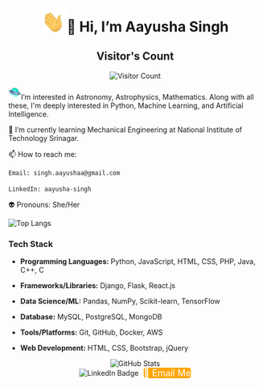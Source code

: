 
<div align="center" style="display: flex; align-items: center; justify-content: center;">
  <h1 style="margin: 0;"> <img src="waving-hand-joypixels.gif" width=50px height=50px >👋 Hi, I’m Aayusha Singh</h1>
</div>

<div align="center">
  <h2>Visitor's Count</h2>
  <img src="https://profile-counter.glitch.me/aayu-sha/count.svg" alt="Visitor Count">
</div>

<img src="flying-saucer.svg" alt="Flying Saucer" width="25" height="25">I’m interested in Astronomy, Astrophysics, Mathematics. Along with all these, I'm deeply interested in Python, Machine Learning, and Artificial Intelligence.

🌱 I’m currently learning Mechanical Engineering at National Institute of Technology Srinagar.

📫 How to reach me: 

    Email: singh.aayushaa@gmail.com

    LinkedIn: aayusha-singh

👽 Pronouns: She/Her

![Top Langs](https://github-readme-stats.vercel.app/api/top-langs/?username=aayu-sha&theme=tokyonight)

### Tech Stack

- **Programming Languages:** Python, JavaScript, HTML, CSS, PHP, Java, C++, C

- **Frameworks/Libraries:** Django, Flask, React.js

- **Data Science/ML:** Pandas, NumPy, Scikit-learn, TensorFlow

- **Database:** MySQL, PostgreSQL, MongoDB

- **Tools/Platforms:** Git, GitHub, Docker, AWS

- **Web Development:** HTML, CSS, Bootstrap, jQuery

<div align="center">
  <img src="https://github-readme-stats.vercel.app/api?username=aayu-sha&show_icons=true&theme=radical" alt="GitHub Stats">
</div>
<div id="badges" style="display: flex; justify-content: center; align-items: center;gap: 10px;>
  <a href="your-linkedin-URL">
    <img src="https://img.shields.io/badge/LinkedIn-blue?style=for-the-badge&logo=linkedin&logoColor=white" alt="LinkedIn Badge"/>
  </a>


  <a href="mailto:singh.aayushaa@gmail.com" style="display: inline-block; padding: 00px 00px; background-color: #FFA500; color: #FFFFFF; font-size: 18px; border-radius: 5px; text-decoration: none;">
    📧 Email Me
  </a>
</div>


